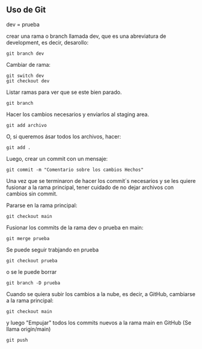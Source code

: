 ## Uso de Git

dev = prueba 

crear una rama o branch llamada dev, que es una abreviatura de development, es decir, desarollo:

    git branch dev

Cambiar de rama:

    git switch dev
    git checkout dev

Listar ramas para ver que se este bien parado.

    git branch

Hacer los cambios necesarios y enviarlos al staging area.

    git add archivo 

O, si queremos ásar todos los archivos, hacer:

    git add . 

Luego, crear un commit con un mensaje:

    git commit -m "Comentario sobre los cambios Hechos"

Una vez que se terminaron de hacer los commit´s necesarios y se les quiere fusionar a la rama principal, tener cuidado de no dejar archivos con cambios sin commit. 

Pararse en la rama principal:

    git checkout main

Fusionar los commits de la rama dev o prueba en main:

    git merge prueba

Se puede seguir trabjando en prueba

    git checkout prueba

o se le puede borrar 

    git branch -D prueba

Cuando se quiera subir los cambios a la nube, es decir, a GitHub, cambiarse a la rama principal:

    git checkout main

y luego "Empujar" todos los commits nuevos a la rama main en GitHub (Se llama origin/main)

    git push